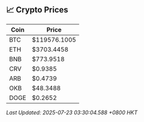## 📈 Crypto Prices

| Coin | Price |
| ---- | ----- |
| BTC | $119576.1005 |
| ETH | $3703.4458 |
| BNB | $773.9518 |
| CRV | $0.9385 |
| ARB | $0.4739 |
| OKB | $48.3488 |
| DOGE | $0.2652 |

_Last Updated: 2025-07-23 03:30:04.588 +0800 HKT_